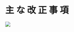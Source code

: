 # 主 な 改 正 事 項

![](https://www.nta.go.jp/tmp/a1f3207d-09ea-4f6d-a068-af8eb92a4e0b/images/d970b595d77960755bbbf62e7b9877aedf993088e660fe057cb2b8f1caa7994a.jpg)